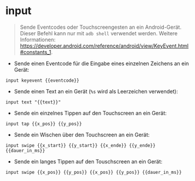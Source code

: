 # input

> Sende Eventcodes oder Touchscreengesten an ein Android-Gerät.
> Dieser Befehl kann nur mit `adb shell` verwendet werden.
> Weitere Informationen: <https://developer.android.com/reference/android/view/KeyEvent.html#constants_1>.

- Sende einen Eventcode für die Eingabe eines einzelnen Zeichens an ein Gerät:

`input keyevent {{eventcode}}`

- Sende einen Text an ein Gerät (`%s` wird als Leerzeichen verwendet):

`input text "{{text}}"`

- Sende ein einzelnes Tippen auf den Touchscreen an ein Gerät:

`input tap {{x_pos}} {{y_pos}}`

- Sende ein Wischen über den Touchscreen an ein Gerät:

`input swipe {{x_start}} {{y_start}} {{x_ende}} {{y_ende}} {{dauer_in_ms}}`

- Sende ein langes Tippen auf den Touschscreen an ein Gerät:

`input swipe {{x_pos}} {{y_pos}} {{x_pos}} {{y_pos}} {{dauer_in_ms}}`
